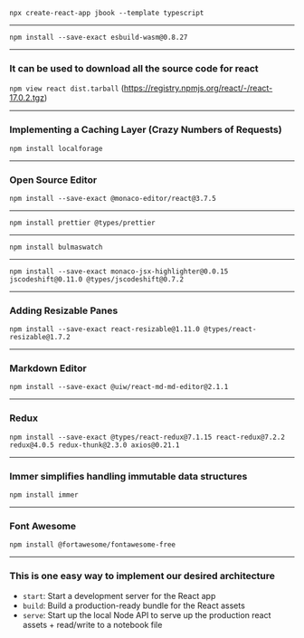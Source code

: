`npx create-react-app jbook --template typescript`

---

`npm install --save-exact esbuild-wasm@0.8.27`

---

### It can be used to download all the source code for react

`npm view react dist.tarball` (https://registry.npmjs.org/react/-/react-17.0.2.tgz)

---

### Implementing a Caching Layer (Crazy Numbers of Requests)

`npm install localforage`

---

### Open Source Editor

`npm install --save-exact @monaco-editor/react@3.7.5`

---

`npm install prettier @types/prettier`

---

`npm install bulmaswatch`

---

`npm install --save-exact monaco-jsx-highlighter@0.0.15 jscodeshift@0.11.0 @types/jscodeshift@0.7.2`

---

### Adding Resizable Panes

`npm install --save-exact react-resizable@1.11.0 @types/react-resizable@1.7.2`

---

### Markdown Editor

`npm install --save-exact @uiw/react-md-md-editor@2.1.1`

---

### Redux

`npm install --save-exact @types/react-redux@7.1.15 react-redux@7.2.2 redux@4.0.5 redux-thunk@2.3.0 axios@0.21.1`

---

### Immer simplifies handling immutable data structures

`npm install immer`

---

### Font Awesome

`npm install @fortawesome/fontawesome-free`

---

### This is one easy way to implement our desired architecture

- `start`: Start a development server for the React app
- `build`: Build a production-ready bundle for the React assets
- `serve`: Start up the local Node API to serve up the production react assets + read/write to a notebook file
